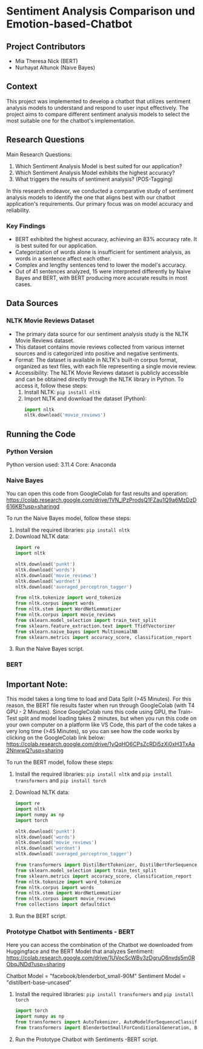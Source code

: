 # Sentiment Analysis Comparison und Emotion-based-Chatbot

## Project Contributors
- Mia Theresa Nick (BERT)
- Nurhayat Altunok (Naive Bayes)

## Context
This project was implemented to develop a chatbot that utilizes sentiment analysis models to understand and respond to user input effectively. The project aims to compare different sentiment analysis models to select the most suitable one for the chatbot's implementation.

## Research Questions
Main Research Questions:
1. Which Sentiment Analysis Model is best suited for our application?
2. Which Sentiment Analysis Model exhibits the highest accuracy?
3. What triggers the results of sentiment analysis? (POS-Tagging)

In this research endeavor, we conducted a comparative study of sentiment analysis models to identify the one that aligns best with our chatbot application's requirements. Our primary focus was on model accuracy and reliability.

### Key Findings
- BERT exhibited the highest accuracy, achieving an 83% accuracy rate. It is best suited for our application.
- Categorization of words alone is insufficient for sentiment analysis, as words in a sentence affect each other.
- Complex and lengthy sentences tend to lower the model's accuracy.
- Out of 41 sentences analyzed, 15 were interpreted differently by Naive Bayes and BERT, with BERT producing more accurate results in most cases.

## Data Sources
### NLTK Movie Reviews Dataset
- The primary data source for our sentiment analysis study is the NLTK Movie Reviews dataset.
- This dataset contains movie reviews collected from various internet sources and is categorized into positive and negative sentiments.
- Format: The dataset is available in NLTK's built-in corpus format, organized as text files, with each file representing a single movie review.
- Accessibility: The NLTK Movie Reviews dataset is publicly accessible and can be obtained directly through the NLTK library in Python. To access it, follow these steps:
  1. Install NLTK: `pip install nltk`
  2. Import NLTK and download the dataset (Python):
     ```python
     import nltk 
     nltk.download('movie_reviews')
     ```

## Running the Code
### Python Version
Python version used: 3.11.4 Core: Anaconda

### Naive Bayes
You can open this code from GoogleColab for fast results and operation: https://colab.research.google.com/drive/1VN_lPzProdsQ1FZau1Q9a6MzDzD616KB?usp=sharingd


To run the Naive Bayes model, follow these steps:
1. Install the required libraries: `pip install nltk`
2. Download NLTK data:
   ```python
   import re
   import nltk
   
   nltk.download('punkt')
   nltk.download('words')
   nltk.download('movie_reviews')
   nltk.download('wordnet')
   nltk.download('averaged_perceptron_tagger')

   from nltk.tokenize import word_tokenize
   from nltk.corpus import words
   from nltk.stem import WordNetLemmatizer
   from nltk.corpus import movie_reviews
   from sklearn.model_selection import train_test_split
   from sklearn.feature_extraction.text import TfidfVectorizer
   from sklearn.naive_bayes import MultinomialNB
   from sklearn.metrics import accuracy_score, classification_report

   
4. Run the Naive Bayes script.

### BERT
## Important Note:
This model takes a long time to load and Data Split (>45 Minutes). For this reason, the BERT file results faster when run through GoogleColab (with T4 GPU - 2 Minutes). Since GoogleColab runs this code using GPU, the Train-Test split and model loading takes 2 minutes, but when you run this code on your own computer on a platform like VS Code, this part of the code takes a very long time (>45 Minutes), so you can see how the code works by clicking on the GoogleColab link below: https://colab.research.google.com/drive/1yQqHO6CPsZcRDi5zXi0xH3TxAa2NnwwQ?usp=sharing 

To run the BERT model, follow these steps:
1. Install the required libraries: `pip install nltk` and `pip install transformers` and `pip install torch` 

2. Download NLTK data:
   ```python
   import re
   import nltk
   import numpy as np
   import torch
   
   nltk.download('punkt')
   nltk.download('words')
   nltk.download('movie_reviews')
   nltk.download('wordnet')
   nltk.download('averaged_perceptron_tagger')

   from transformers import DistilBertTokenizer, DistilBertForSequenceClassification
   from sklearn.model_selection import train_test_split
   from sklearn.metrics import accuracy_score, classification_report
   from nltk.tokenize import word_tokenize
   from nltk.corpus import words
   from nltk.stem import WordNetLemmatizer
   from nltk.corpus import movie_reviews
   from collections import defaultdict

3. Run the BERT script.


### Prototype Chatbot with Sentiments - BERT

Here you can access the combination of the Chatbot we downloaded from Huggingface and the BERT Model that analyzes Sentiment: https://colab.research.google.com/drive/1UVocScWBv3zDgruO6nvds5m0RObqJNDd?usp=sharing

Chatbot Model = "facebook/blenderbot_small-90M"
Sentiment Model = "distilbert-base-uncased"

1. Install the required libraries: `pip install transformers` and `pip install torch` 

   ```python
   import torch
   import numpy as np
   from transformers import AutoTokenizer, AutoModelForSequenceClassification
   from transformers import BlenderbotSmallForConditionalGeneration, BlenderbotSmallTokenizer

2. Run the Prototype Chatbot with Sentiments -BERT script.

